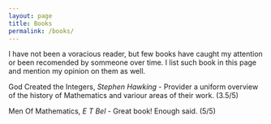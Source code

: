 ```yaml
---
layout: page
title: Books
permalink: /books/
---
```


I have not been a voracious reader, but few books have caught my attention or been recomended by sommeone over time. I list such book in this page and mention my opinion on them as well. 

God Created the Integers, *Stephen Hawking* - Provider a uniform overview of the history of Mathematics and variour areas of their work. (3.5/5) 

Men Of Mathematics, *E T Bel* - Great book! Enough said. (5/5)
